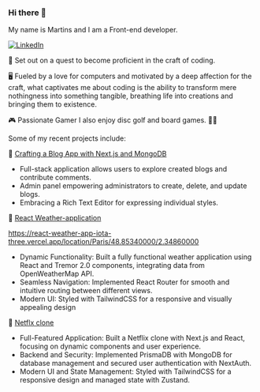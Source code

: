 ### Hi there 👋

My name is Martins and I am a Front-end developer.


[![LinkedIn](https://img.shields.io/badge/LinkedIn-0077B5?style=for-the-badge&logo=linkedin&logoColor=white)](https://www.linkedin.com/in/martinslerums/)


🚀 Set out on a quest to become proficient in the craft of coding.


🖥️ Fueled by a love for computers and motivated by a deep affection for the craft, what captivates me about coding is the ability to transform mere nothingness into something tangible, breathing life into creations and bringing them to existence.


🎮 Passionate Gamer
I also enjoy disc golf and board games. 🥏🎲


Some of my recent projects include:


📜 [Crafting a Blog App with Next.js and MongoDB](https://github.com/martinslerums/codelex_md18_nextjs_blog_app)

  
- Full-stack application allows users to explore created blogs and contribute comments. 
- Admin panel empowering administrators to create, delete, and update blogs. 
- Embracing a Rich Text Editor for expressing individual styles.


📜 [React Weather-application](https://github.com/martinslerums/react-weather-app)

  https://react-weather-app-iota-three.vercel.app/location/Paris/48.85340000/2.34860000

- Dynamic Functionality: Built a fully functional weather application using React and Tremor 2.0 components, integrating data from OpenWeatherMap API.
- Seamless Navigation: Implemented React Router for smooth and intuitive routing between different views.
- Modern UI: Styled with TailwindCSS for a responsive and visually appealing design


📜 [Netflx clone](https://github.com/martinslerums/netflix-clone)


- Full-Featured Application: Built a Netflix clone with Next.js and React, focusing on dynamic components and user experience.
- Backend and Security: Implemented PrismaDB with MongoDB for database management and secured user authentication with NextAuth.
- Modern UI and State Management: Styled with TailwindCSS for a responsive design and managed state with Zustand.

